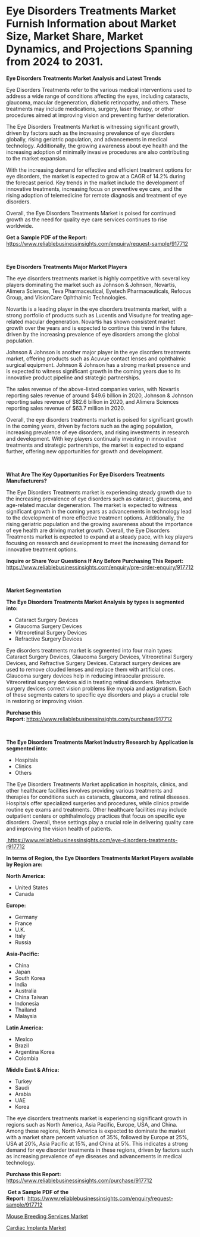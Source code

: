 <p><h1>Eye Disorders Treatments Market Furnish Information about Market Size, Market Share, Market Dynamics, and Projections Spanning from 2024 to 2031.</h1></p><p><strong>Eye Disorders Treatments Market Analysis and Latest Trends</strong></p>
<p><p>Eye Disorders Treatments refer to the various medical interventions used to address a wide range of conditions affecting the eyes, including cataracts, glaucoma, macular degeneration, diabetic retinopathy, and others. These treatments may include medications, surgery, laser therapy, or other procedures aimed at improving vision and preventing further deterioration.</p><p>The Eye Disorders Treatments Market is witnessing significant growth, driven by factors such as the increasing prevalence of eye disorders globally, rising geriatric population, and advancements in medical technology. Additionally, the growing awareness about eye health and the increasing adoption of minimally invasive procedures are also contributing to the market expansion.</p><p>With the increasing demand for effective and efficient treatment options for eye disorders, the market is expected to grow at a CAGR of 14.2% during the forecast period. Key trends in the market include the development of innovative treatments, increasing focus on preventive eye care, and the rising adoption of telemedicine for remote diagnosis and treatment of eye disorders.</p><p>Overall, the Eye Disorders Treatments Market is poised for continued growth as the need for quality eye care services continues to rise worldwide.</p></p>
<p><strong>Get a Sample PDF of the Report:&nbsp;</strong> <a href="https://www.reliablebusinessinsights.com/enquiry/request-sample/917712">https://www.reliablebusinessinsights.com/enquiry/request-sample/917712</a></p>
<p>&nbsp;</p>
<p><strong>Eye Disorders Treatments Major Market Players</strong></p>
<p><p>The eye disorders treatments market is highly competitive with several key players dominating the market such as Johnson & Johnson, Novartis, Alimera Sciences, Teva Pharmaceutical, Eyetech Pharmaceuticals, Refocus Group, and VisionCare Ophthalmic Technologies. </p><p>Novartis is a leading player in the eye disorders treatments market, with a strong portfolio of products such as Lucentis and Visudyne for treating age-related macular degeneration. Novartis has shown consistent market growth over the years and is expected to continue this trend in the future, driven by the increasing prevalence of eye disorders among the global population.</p><p>Johnson & Johnson is another major player in the eye disorders treatments market, offering products such as Acuvue contact lenses and ophthalmic surgical equipment. Johnson & Johnson has a strong market presence and is expected to witness significant growth in the coming years due to its innovative product pipeline and strategic partnerships.</p><p>The sales revenue of the above-listed companies varies, with Novartis reporting sales revenue of around $49.6 billion in 2020, Johnson & Johnson reporting sales revenue of $82.6 billion in 2020, and Alimera Sciences reporting sales revenue of $63.7 million in 2020.</p><p>Overall, the eye disorders treatments market is poised for significant growth in the coming years, driven by factors such as the aging population, increasing prevalence of eye disorders, and rising investments in research and development. With key players continually investing in innovative treatments and strategic partnerships, the market is expected to expand further, offering new opportunities for growth and development.</p></p>
<p>&nbsp;</p>
<p><strong>What Are The Key Opportunities For Eye Disorders Treatments Manufacturers?</strong></p>
<p><p>The Eye Disorders Treatments market is experiencing steady growth due to the increasing prevalence of eye disorders such as cataract, glaucoma, and age-related macular degeneration. The market is expected to witness significant growth in the coming years as advancements in technology lead to the development of more effective treatment options. Additionally, the rising geriatric population and the growing awareness about the importance of eye health are driving market growth. Overall, the Eye Disorders Treatments market is expected to expand at a steady pace, with key players focusing on research and development to meet the increasing demand for innovative treatment options.</p></p>
<p><strong>Inquire or Share Your Questions If Any Before Purchasing This Report:</strong> <a href="https://www.reliablebusinessinsights.com/enquiry/pre-order-enquiry/917712">https://www.reliablebusinessinsights.com/enquiry/pre-order-enquiry/917712</a></p>
<p>&nbsp;</p>
<p><strong>Market Segmentation</strong></p>
<p><strong>The Eye Disorders Treatments Market Analysis by types is segmented into:</strong></p>
<p><ul><li>Cataract Surgery Devices</li><li>Glaucoma Surgery Devices</li><li>Vitreoretinal Surgery Devices</li><li>Refractive Surgery Devices</li></ul></p>
<p><p>Eye disorders treatments market is segmented into four main types: Cataract Surgery Devices, Glaucoma Surgery Devices, Vitreoretinal Surgery Devices, and Refractive Surgery Devices. Cataract surgery devices are used to remove clouded lenses and replace them with artificial ones. Glaucoma surgery devices help in reducing intraocular pressure. Vitreoretinal surgery devices aid in treating retinal disorders. Refractive surgery devices correct vision problems like myopia and astigmatism. Each of these segments caters to specific eye disorders and plays a crucial role in restoring or improving vision.</p></p>
<p><strong>Purchase this Report:&nbsp;</strong><a href="https://www.reliablebusinessinsights.com/purchase/917712">https://www.reliablebusinessinsights.com/purchase/917712</a></p>
<p>&nbsp;</p>
<p><strong>The Eye Disorders Treatments Market Industry Research by Application is segmented into:</strong></p>
<p><ul><li>Hospitals</li><li>Clinics</li><li>Others</li></ul></p>
<p><p>The Eye Disorders Treatments Market application in hospitals, clinics, and other healthcare facilities involves providing various treatments and therapies for conditions such as cataracts, glaucoma, and retinal diseases. Hospitals offer specialized surgeries and procedures, while clinics provide routine eye exams and treatments. Other healthcare facilities may include outpatient centers or ophthalmology practices that focus on specific eye disorders. Overall, these settings play a crucial role in delivering quality care and improving the vision health of patients.</p></p>
<p><a href="https://www.reliablebusinessinsights.com/eye-disorders-treatments-r917712">&nbsp;https://www.reliablebusinessinsights.com/eye-disorders-treatments-r917712</a></p>
<p><strong>In terms of Region, the Eye Disorders Treatments Market Players available by Region are:</strong></p>
<p>
    <p> <strong> North America: </strong>
        <ul>
            <li>United States</li>
            <li>Canada</li>
        </ul>
        </p> 
    <p> <strong> Europe: </strong>
        <ul>
            <li>Germany</li>
            <li>France</li>
            <li>U.K.</li>
            <li>Italy</li>
            <li>Russia</li>
        </ul>
        </p> 
    <p> <strong> Asia-Pacific: </strong>
        <ul>
            <li>China</li>
            <li>Japan</li>
            <li>South Korea</li>
            <li>India</li>
            <li>Australia</li>
            <li>China Taiwan</li>
            <li>Indonesia</li>
            <li>Thailand</li>
            <li>Malaysia</li>
        </ul>
        </p> 
    <p> <strong> Latin America: </strong>
        <ul>
            <li>Mexico</li>
            <li>Brazil</li>
            <li>Argentina Korea</li>
            <li>Colombia</li>
        </ul>
        </p> 
    <p> <strong> Middle East & Africa: </strong>
        <ul>
            <li>Turkey</li>
            <li>Saudi</li>
            <li>Arabia</li>
            <li>UAE</li>
            <li>Korea</li>
        </ul>
    </p>
    </p>
<p><p>The eye disorders treatments market is experiencing significant growth in regions such as North America, Asia Pacific, Europe, USA, and China. Among these regions, North America is expected to dominate the market with a market share percent valuation of 35%, followed by Europe at 25%, USA at 20%, Asia Pacific at 15%, and China at 5%. This indicates a strong demand for eye disorder treatments in these regions, driven by factors such as increasing prevalence of eye diseases and advancements in medical technology.</p></p>
<p><strong>Purchase this Report: </strong><a href="https://www.reliablebusinessinsights.com/purchase/917712">https://www.reliablebusinessinsights.com/purchase/917712</a></p>
<p>&nbsp;<strong>Get a Sample PDF of the Report:&nbsp;&nbsp;</strong><a href="https://www.reliablebusinessinsights.com/enquiry/request-sample/917712">https://www.reliablebusinessinsights.com/enquiry/request-sample/917712</a></p>
<p><strong></strong></p>
<p><p><a href="https://github.com/rionkhanvai01/Market-Research-Report-List-1/blob/main/mouse-breeding-services-market.md">Mouse Breeding Services Market</a></p><p><a href="https://view.publitas.com/reportprime-1/cardiac-implants-market-size-share-analysis-growth-trends-forecast-2024-2031/">Cardiac Implants Market</a></p></p>